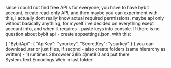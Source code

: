 since i could not find free API's for everyone, you have to have bybit account, create read-only API, and then maybe you can experiment with this, i actually dont really know actual required permissions, maybe api only without basically anything, for myself i've decided on everything exept account info, and when it requires - paste keys into console. If there is no question about bybit api - create appsettings.json, with this:

{
  "BybitApi": {
    "ApiKey": "yourkey",
    "SecretKey": "yourkey"
  }
}
you can download .rar or just files, if second -
also create folders (same hierarchy as written) - 
1)runtimes
2)browser
3)lib
4)net8.0
and put there System.Text.Encodings.Web in last folder
